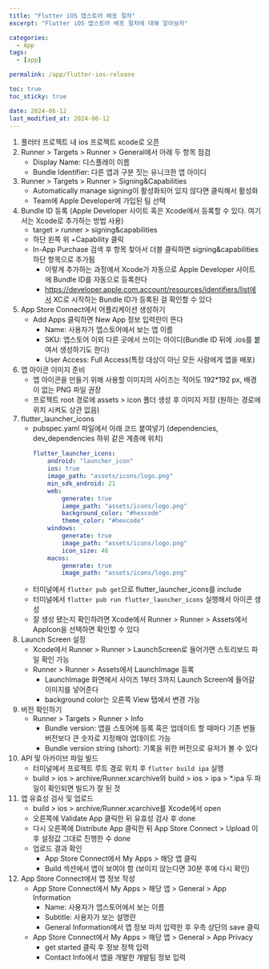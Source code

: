 ```yaml
---
title: "Flutter iOS 앱스토어 배포 절차"
excerpt: "Flutter iOS 앱스토어 배포 절차에 대해 알아보자"

categories:
  - App
tags:
  - [app]

permalink: /app/flutter-ios-release

toc: true
toc_sticky: true

date: 2024-06-12
last_modified_at: 2024-06-12
---
```


1. 플러터 프로젝트 내 ios 프로젝트 xcode로 오픈
2. Runner > Targets > Runner > General에서 아래 두 항목 점검 
   - Display Name: 디스플레이 이름
   - Bundle Identifier: 다른 앱과 구분 짓는 유니크한 앱 아이디
3. Runner > Targets > Runner > Signing&Capabilities
   - Automatically manage signing이 활성화되어 있지 않다면 클릭해서 활성화 
   - Team에 Apple Developer에 가입된 팀 선택
4. Bundle ID 등록 (Apple Developer 사이트 혹은 Xcode에서 등록할 수 있다. 여기서는 Xcode로 추가하는 방법 사용)
   - target > runner > signing&capabilities
   - 하단 왼쪽 위 +Capability 클릭
   - In-App Purchase 검색 후 항목 찾아서 더블 클릭하면 signing&capabilities 하단 항목으로 추가됨
     - 이렇게 추가하는 과정에서 Xcode가 자동으로 Apple Developer 사이트에 Bundle ID를 자동으로 등록한다
     - https://developer.apple.com.account/resources/identifiers/list에서 XC로 시작하는 Bundle ID가 등록된 걸 확인할 수 있다
5. App Store Connect에서 어플리케이션 생성하기
   - Add Apps 클릭하면 New App 정보 입력란이 뜬다
     - Name: 사용자가 앱스토어에서 보는 앱 이름
     - SKU: 앱스토어 이외 다른 곳에서 쓰이는 아이디(Bundle ID 뒤에 .ios를 붙여서 생성하기도 한다)
     - User Access: Full Access(특정 대상이 아닌 모든 사람에게 앱을 배포)
6. 앱 아이콘 이미지 준비
   - 앱 아이콘을 만들기 위해 사용할 이미지의 사이즈는 적어도 192*192 px, 배경이 없는 PNG 파일 권장
   - 프로젝트 root 경로에 assets > icon 폴더 생성 후 이미지 저장 (원하는 경로에 위치 시켜도 상관 없음)
7. flutter_launcher_icons
   - pubspec.yaml 파일에서 아래 코드 붙여넣기 (dependencies, dev_dependencies 하위 같은 계층에 위치)
     ```yaml
     flutter_launcher_icons:
         android: "launcher_icon"
         ios: true
         image_path: "assets/icons/logo.png"
         min_sdk_android: 21
         web:
             generate: true
             iamge_path: "assets/icons/logo.png"
             background_color: "#hexcode"
             theme_color: "#hexcode"
         windows:
             generate: true
             image_path: "assets/icons/logo.png"
             icon_size: 48
         macos:
             generate: true
             image_path: "assets/icons/logo.png"
     ```
   - 터미널에서 `flutter pub get`으로 flutter_launcher_icons를 include
   - 터미널에서 `flutter pub run flutter_launcher_icons` 실행해서 아이콘 생성
   - 잘 생성 됐는지 확인하려면 Xcode에서 Runner > Runner > Assets에서 AppIcon을 선택하면 확인할 수 있다
8. Launch Screen 설정
   - Xcode에서 Runner > Runner > LaunchScreen로 들어가면 스토리보드 파일 확인 가능
   - Runner > Runner > Assets에서 LaunchImage 등록
     - LaunchImage 화면에서 사이즈 1부터 3까지 Launch Screen에 들어갈 이미지를 넣어준다
     - background color는 오른쪽 View 탭에서 변경 가능
9. 버전 확인하기
   - Runner > Targets > Runner > Info
     - Bundle version: 앱을 스토어에 등록 혹은 업데이트 할 때마다 기존 번들 버전보다 큰 숫자로 지정해야 업데이트 가능
     - Bundle version string (short): 기록을 위한 버전으로 유저가 볼 수 있다
10. API 및 아카이브 파일 빌드
    - 터미널에서 프로젝트 루트 경로 위치 후 `flutter build ipa` 실행
    - build > ios > archive/Runner.xcarchive와 build > ios > ipa > *.ipa 두 파일이 확인되면 빌드가 잘 된 것
11. 앱 유효성 검사 및 업로드
    - build > ios > archive/Runner.xcarchive를 Xcode에서 open
    - 오른쪽에 Validate App 클릭한 뒤 유효성 검사 후 done
    - 다시 오른쪽에 Distribute App 클릭한 뒤 App Store Connect > Upload 이후 설정값 그대로 진행한 수 done
    - 업로드 결과 확인
      - App Store Connect에서 My Apps > 해당 앱 클릭
      - Build 섹션에서 앱이 보여야 함 (보이지 않는다면 30분 후에 다시 확인)
12. App Store Connect에서 앱 정보 작성
    - App Store Connect에서 My Apps > 해당 앱 > General > App Information
      - Name: 사용자가 앱스토어에서 보는 이름
      - Subtitle: 사용자가 보는 설명란
      - General Information에서 앱 정보 마저 입력한 후 우측 상단의 save 클릭
    - App Store Connect에서 My Apps > 해당 앱 > General > App Privacy
      - get started 클릭 후 정보 정책 입력
      - Contact Info에서 앱을 개발한 개발팀 정보 입력